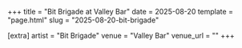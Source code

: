 +++
title = "Bit Brigade at Valley Bar"
date = 2025-08-20
template = "page.html"
slug = "2025-08-20-bit-brigade"

[extra]
artist = "Bit Brigade"
venue = "Valley Bar"
venue_url = ""
+++
